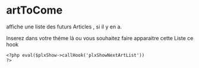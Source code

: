 # artToCome
affiche une liste des futurs Articles , si il y en a.

Inserez dans votre théme là ou vous souhaitez faire apparaitre cette Liste ce hook

<code>&lt;?php eval($plxShow->callHook('plxShowNextArtList')) ?&gt;</code>
